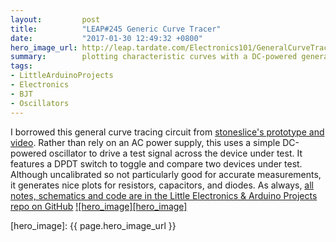 ```yaml
---
layout:         post
title:          "LEAP#245 Generic Curve Tracer"
date:           "2017-01-30 12:49:32 +0800"
hero_image_url: http://leap.tardate.com/Electronics101/GeneralCurveTracer/assets/curve_capacitor.gif
summary:        plotting characteristic curves with a DC-powered general curve tracer circuit
tags:
- LittleArduinoProjects
- Electronics
- BJT
- Oscillators
---
```


I borrowed this general curve tracing circuit from
[stoneslice's prototype and video](https://www.youtube.com/watch?v=_WQi8oKzsD8).
Rather than rely on an AC power supply, this uses a simple DC-powered oscillator to drive a test signal across the device under test.
It features a DPDT switch to toggle and compare two devices under test.
Although uncalibrated so not particularly good for accurate measurements, it generates nice plots
for resistors, capacitors, and diodes.
As always, [all notes, schematics and code are in the Little Electronics & Arduino Projects repo on GitHub][project]
[![hero_image][hero_image]][project]

[leap]: http://leap.tardate.com
[project]: https://github.com/tardate/LittleArduinoProjects/tree/master/Electronics101/GeneralCurveTracer
[hero_image]: {{ page.hero_image_url }}
